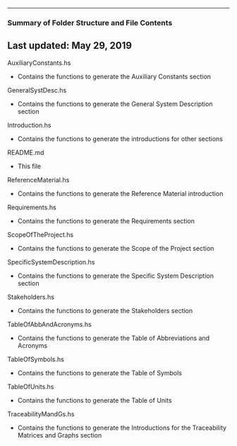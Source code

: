 --------------------------------------------------
### Summary of Folder Structure and File Contents
Last updated: May 29, 2019
--------------------------------------------------

AuxiliaryConstants.hs
  - Contains the functions to generate the Auxiliary Constants section

GeneralSystDesc.hs
  - Contains the functions to generate the General System Description section

Introduction.hs
  - Contains the functions to generate the introductions for other sections

README.md
  - This file

ReferenceMaterial.hs
  - Contains the functions to generate the Reference Material introduction

Requirements.hs
  - Contains the functions to generate the Requirements section

ScopeOfTheProject.hs
  - Contains the functions to generate the Scope of the Project section

SpecificSystemDescription.hs
  - Contains the functions to generate the Specific System Description section

Stakeholders.hs
  - Contains the functions to generate the Stakeholders section

TableOfAbbAndAcronyms.hs
  - Contains the functions to generate the Table of Abbreviations and Acronyms

TableOfSymbols.hs
  - Contains the functions to generate the Table of Symbols

TableOfUnits.hs
  - Contains the functions to generate the Table of Units

TraceabilityMandGs.hs
  - Contains the functions to generate the Introductions for the Traceability Matrices and Graphs section